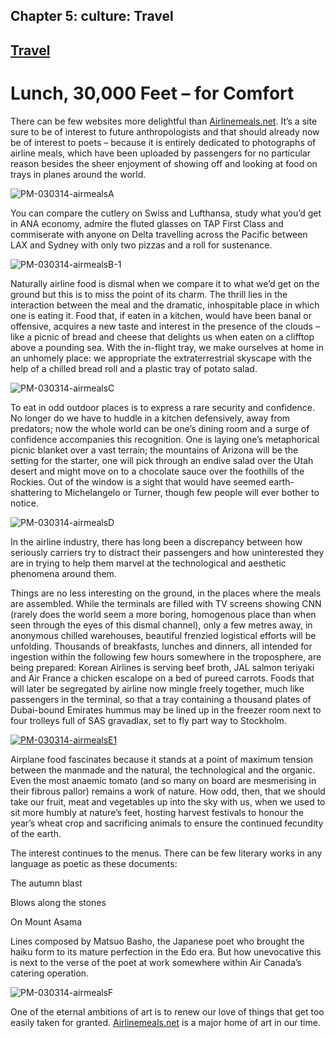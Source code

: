 Chapter  5: culture: Travel
--------------------------

[Travel](../category/culture/travel/index.html)
-----------------------------------------------

Lunch, 30,000 Feet – for Comfort
================================

There can be few websites more delightful than [Airlinemeals.net](http://airlinemeals.net/). It’s a site sure to be of interest to future anthropologists and that should already now be of interest to poets – because it is entirely dedicated to photographs of airline meals, which have been uploaded by passengers for no particular reason besides the sheer enjoyment of showing off and looking at food on trays in planes around the world.

![PM-030314-airmealsA](http://i1.wp.com/www.thebookoflife.org/wp-content/uploads/2014/09/PM-030314-airmealsA.jpg)

<span class="s1">You can compare the cutlery on Swiss and Lufthansa, study what you’d get in ANA economy, admire the fluted glasses on TAP First Class and commiserate with anyone on Delta travelling across the Pacific between LAX and Sydney with only two pizzas and a roll for sustenance.</span>

![PM-030314-airmealsB-1](http://i0.wp.com/www.thebookoflife.org/wp-content/uploads/2014/09/PM-030314-airmealsB-1.jpg)

<span class="s1">Naturally airline food is dismal when we compare it to what we’d get on the ground but this is to miss the point of its charm. The thrill lies in the interaction between the meal and the dramatic, inhospitable place in which one is eating it. Food that, if eaten in a kitchen, would have been banal or offensive, acquires a new taste and interest in the presence of the clouds – like a picnic of bread and cheese that delights us when eaten on a clifftop above a pounding sea. With the in-flight tray, we make ourselves at home in an unhomely place: we appropriate the extraterrestrial skyscape with the help of a chilled bread roll and a plastic tray of potato salad.</span>

![PM-030314-airmealsC](http://i2.wp.com/www.thebookoflife.org/wp-content/uploads/2014/09/PM-030314-airmealsC.jpg)

<span class="s1">To eat in odd outdoor places is to express a rare security and confidence. No longer do we have to huddle in a kitchen defensively, away from predators; now the whole world can be one’s dining room and a surge of confidence accompanies this recognition. One is laying one’s metaphorical picnic blanket over a vast terrain; the mountains of Arizona will be the setting for the starter, one will pick through an endive salad over the Utah desert and might move on to a chocolate sauce over the foothills of the Rockies. Out of the window is a sight that would have seemed earth-shattering to Michelangelo or Turner, though few people will ever bother to notice.</span>

![PM-030314-airmealsD](http://i1.wp.com/www.thebookoflife.org/wp-content/uploads/2014/09/PM-030314-airmealsD1.jpg)

<span class="s1">In the airline industry, there has long been a discrepancy between how seriously carriers try to distract their passengers and how uninterested they are in trying to help them marvel at the technological and aesthetic phenomena around them.</span>

<span class="s1">Things are no less interesting on the ground, in the places where the meals are assembled. While the terminals are filled with TV screens showing CNN (rarely does the world seem a more boring, homogenous place than when seen through the eyes of this dismal channel), only a few metres away, in anonymous chilled warehouses, beautiful frenzied logistical efforts will be unfolding. Thousands of breakfasts, lunches and dinners, all intended for ingestion within the following few hours somewhere in the troposphere, are being prepared: Korean Airlines is serving beef broth, JAL salmon teriyaki and Air France a chicken escalope on a bed of pureed carrots. Foods that will later be segregated by airline now mingle freely together, much like passengers in the terminal, so that a tray containing a thousand plates of Dubai-bound Emirates hummus may be lined up in the freezer room next to four trolleys full of SAS gravadlax, set to fly part way to Stockholm.</span>

[![PM-030314-airmealsE1](http://i2.wp.com/www.thebookoflife.org/wp-content/uploads/2014/10/PM-030314-airmealsE1.jpg?resize=635%2C576)](http://i1.wp.com/www.thebookoflife.org/wp-content/uploads/2014/10/PM-030314-airmealsE1.jpg)

<span class="s1">Airplane food fascinates because it stands at a point of maximum tension between the manmade and the natural, the technological and the organic. Even the most anaemic tomato (and so many on board are mesmerising in their fibrous pallor) remains a work of nature. How odd, then, that we should take our fruit, meat and vegetables up into the sky with us, when we used to sit more humbly at nature’s feet, hosting harvest festivals to honour the year’s wheat crop and sacrificing animals to ensure the continued fecundity of the earth.</span>

<span class="s1">The interest continues to the menus. There can be few literary works in any language as poetic as these documents:</span>

<span class="s1">The autumn blast</span>

Blows along the stones

<span class="s1">On Mount Asama</span>

<span class="s1">Lines composed by Matsuo Basho, the Japanese poet who brought the haiku form to its mature perfection in the Edo era. But how unevocative this is next to the verse of the poet at work somewhere within Air Canada’s catering operation.</span>

![PM-030314-airmealsF](http://i2.wp.com/www.thebookoflife.org/wp-content/uploads/2014/09/PM-030314-airmealsF.jpg)

<span class="s1">One of the eternal ambitions of art is to renew our love of things that get too easily taken for granted. [Airlinemeals.net](http://airlinemeals.net/) is a major home of art in our time.</span>

